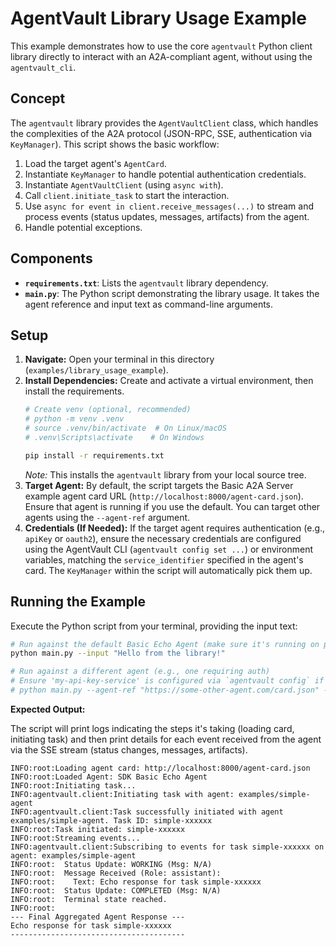 # AgentVault Library Usage Example

This example demonstrates how to use the core `agentvault` Python client library directly to interact with an A2A-compliant agent, without using the `agentvault_cli`.

## Concept

The `agentvault` library provides the `AgentVaultClient` class, which handles the complexities of the A2A protocol (JSON-RPC, SSE, authentication via `KeyManager`). This script shows the basic workflow:

1.  Load the target agent's `AgentCard`.
2.  Instantiate `KeyManager` to handle potential authentication credentials.
3.  Instantiate `AgentVaultClient` (using `async with`).
4.  Call `client.initiate_task` to start the interaction.
5.  Use `async for event in client.receive_messages(...)` to stream and process events (status updates, messages, artifacts) from the agent.
6.  Handle potential exceptions.

## Components

*   **`requirements.txt`**: Lists the `agentvault` library dependency.
*   **`main.py`**: The Python script demonstrating the library usage. It takes the agent reference and input text as command-line arguments.

## Setup

1.  **Navigate:** Open your terminal in this directory (`examples/library_usage_example`).
2.  **Install Dependencies:** Create and activate a virtual environment, then install the requirements.
    ```bash
    # Create venv (optional, recommended)
    # python -m venv .venv
    # source .venv/bin/activate  # On Linux/macOS
    # .venv\Scripts\activate    # On Windows

    pip install -r requirements.txt
    ```
    *Note:* This installs the `agentvault` library from your local source tree.
3.  **Target Agent:** By default, the script targets the Basic A2A Server example agent card URL (`http://localhost:8000/agent-card.json`). Ensure that agent is running if you use the default. You can target other agents using the `--agent-ref` argument.
4.  **Credentials (If Needed):** If the target agent requires authentication (e.g., `apiKey` or `oauth2`), ensure the necessary credentials are configured using the AgentVault CLI (`agentvault config set ...`) or environment variables, matching the `service_identifier` specified in the agent's card. The `KeyManager` within the script will automatically pick them up.

## Running the Example

Execute the Python script from your terminal, providing the input text:

```bash
# Run against the default Basic Echo Agent (make sure it's running on port 8000)
python main.py --input "Hello from the library!"

# Run against a different agent (e.g., one requiring auth)
# Ensure 'my-api-key-service' is configured via `agentvault config` if needed
# python main.py --agent-ref "https://some-other-agent.com/card.json" --input "Process this data" --key-service "my-api-key-service"
```

**Expected Output:**

The script will print logs indicating the steps it's taking (loading card, initiating task) and then print details for each event received from the agent via the SSE stream (status changes, messages, artifacts).

```
INFO:root:Loading agent card: http://localhost:8000/agent-card.json
INFO:root:Loaded Agent: SDK Basic Echo Agent
INFO:root:Initiating task...
INFO:agentvault.client:Initiating task with agent: examples/simple-agent
INFO:agentvault.client:Task successfully initiated with agent examples/simple-agent. Task ID: simple-xxxxxx
INFO:root:Task initiated: simple-xxxxxx
INFO:root:Streaming events...
INFO:agentvault.client:Subscribing to events for task simple-xxxxxx on agent: examples/simple-agent
INFO:root:  Status Update: WORKING (Msg: N/A)
INFO:root:  Message Received (Role: assistant):
INFO:root:    Text: Echo response for task simple-xxxxxx
INFO:root:  Status Update: COMPLETED (Msg: N/A)
INFO:root:  Terminal state reached.
INFO:root:
--- Final Aggregated Agent Response ---
Echo response for task simple-xxxxxx
---------------------------------------
```
